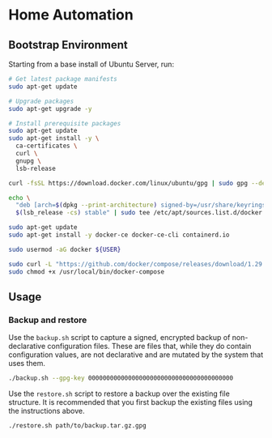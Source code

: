 # Home Automation

## Bootstrap Environment

Starting from a base install of Ubuntu Server, run:

```bash
# Get latest package manifests
sudo apt-get update

# Upgrade packages
sudo apt-get upgrade -y

# Install prerequisite packages
sudo apt-get update
sudo apt-get install -y \
  ca-certificates \
  curl \
  gnupg \
  lsb-release

curl -fsSL https://download.docker.com/linux/ubuntu/gpg | sudo gpg --dearmor -o /usr/share/keyrings/docker-archive-keyring.gpg

echo \
  "deb [arch=$(dpkg --print-architecture) signed-by=/usr/share/keyrings/docker-archive-keyring.gpg] https://download.docker.com/linux/ubuntu \
  $(lsb_release -cs) stable" | sudo tee /etc/apt/sources.list.d/docker.list > /dev/null

sudo apt-get update
sudo apt-get install -y docker-ce docker-ce-cli containerd.io

sudo usermod -aG docker ${USER}

sudo curl -L "https://github.com/docker/compose/releases/download/1.29.2/docker-compose-$(uname -s)-$(uname -m)" -o /usr/local/bin/docker-compose
sudo chmod +x /usr/local/bin/docker-compose

```


## Usage

### Backup and restore

Use the `backup.sh` script to capture a signed, encrypted backup of non-declarative configuration files. These are
files that, while they do contain configuration values, are not declarative and are mutated by the system that uses
them.

```bash
./backup.sh --gpg-key 0000000000000000000000000000000000000000
```

Use the `restore.sh` script to restore a backup over the existing file structure. It is recommended that you first
backup the existing files using the instructions above.

```bash
./restore.sh path/to/backup.tar.gz.gpg
```
